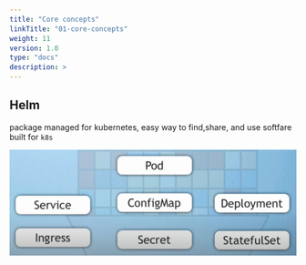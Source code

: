 ```yaml
---
title: "Core concepts"
linkTitle: "01-core-concepts"
weight: 11
version: 1.0
type: "docs"
description: >
---
```


## Helm
package managed for kubernetes, easy way to find,share, and use softfare built for ```k8s```

![components](components.png)
